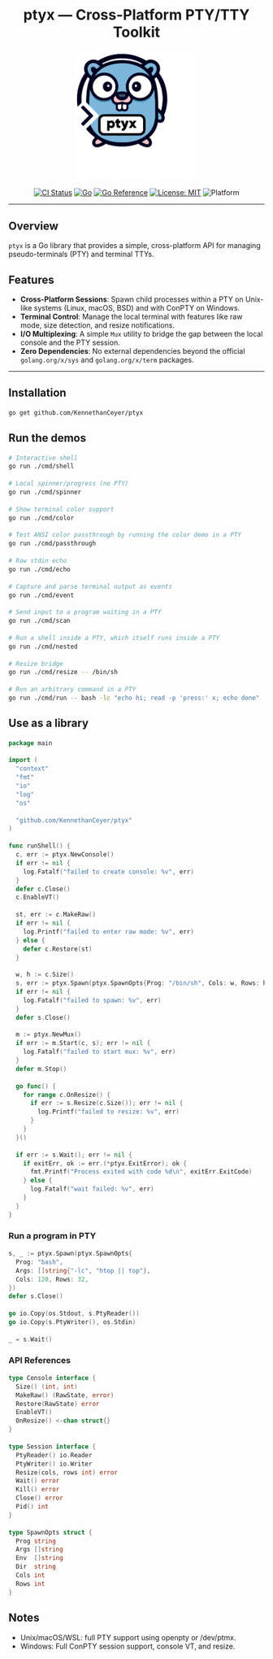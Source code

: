 <h1 align="center">ptyx — Cross-Platform PTY/TTY Toolkit</h1>

<p align="center">
  <img width="250" src="docs/logo.svg" alt="ptyx logo" />
<p>

<p align="center">
  <a href="https://github.com/KennethanCeyer/ptyx/actions/workflows/ci.yaml"><img alt="CI Status" src="https://github.com/KennethanCeyer/ptyx/actions/workflows/ci.yaml/badge.svg"></a>
  <a href="https://go.dev"><img alt="Go" src="https://img.shields.io/badge/Go-%3E=1.24-00ADD8?logo=go"></a>
  <a href="https://pkg.go.dev/github.com/KennethanCeyer/ptyx"><img alt="Go Reference" src="https://pkg.go.dev/badge/github.com/KennethanCeyer/ptyx.svg"></a>
  <a href="LICENSE"><img alt="License: MIT" src="https://img.shields.io/badge/License-MIT-yellow.svg"></a>
  <img alt="Platform" src="https://img.shields.io/badge/Platform-macOS%20|%20Linux%20|%20Windows-blue.svg">
</p>

---

## Overview

`ptyx` is a Go library that provides a simple, cross-platform API for managing pseudo-terminals (PTY) and terminal TTYs.

## Features

- **Cross-Platform Sessions**: Spawn child processes within a PTY on Unix-like systems (Linux, macOS, BSD) and with ConPTY on Windows.
- **Terminal Control**: Manage the local terminal with features like raw mode, size detection, and resize notifications.
- **I/O Multiplexing**: A simple `Mux` utility to bridge the gap between the local console and the PTY session.
- **Zero Dependencies**: No external dependencies beyond the official `golang.org/x/sys` and `golang.org/x/term` packages.

---

## Installation

```bash
go get github.com/KennethanCeyer/ptyx
```

## Run the demos

```bash
# Interactive shell
go run ./cmd/shell

# Local spinner/progress (no PTY)
go run ./cmd/spinner

# Show terminal color support
go run ./cmd/color

# Test ANSI color passthrough by running the color demo in a PTY
go run ./cmd/passthrough

# Raw stdin echo
go run ./cmd/echo

# Capture and parse terminal output as events
go run ./cmd/event

# Send input to a program waiting in a PTY
go run ./cmd/scan

# Run a shell inside a PTY, which itself runs inside a PTY
go run ./cmd/nested

# Resize bridge
go run ./cmd/resize -- /bin/sh

# Run an arbitrary command in a PTY
go run ./cmd/run -- bash -lc "echo hi; read -p 'press:' x; echo done"
```

## Use as a library

```go
package main

import (
  "context"
  "fmt"
  "io"
  "log"
  "os"

  "github.com/KennethanCeyer/ptyx"
)

func runShell() {
  c, err := ptyx.NewConsole()
  if err != nil {
    log.Fatalf("failed to create console: %v", err)
  }
  defer c.Close()
  c.EnableVT()

  st, err := c.MakeRaw()
  if err != nil {
    log.Printf("failed to enter raw mode: %v", err)
  } else {
    defer c.Restore(st)
  }

  w, h := c.Size()
  s, err := ptyx.Spawn(ptyx.SpawnOpts{Prog: "/bin/sh", Cols: w, Rows: h})
  if err != nil {
    log.Fatalf("failed to spawn: %v", err)
  }
  defer s.Close()

  m := ptyx.NewMux()
  if err := m.Start(c, s); err != nil {
    log.Fatalf("failed to start mux: %v", err)
  }
  defer m.Stop()

  go func() {
    for range c.OnResize() {
      if err := s.Resize(c.Size()); err != nil {
        log.Printf("failed to resize: %v", err)
      }
    }
  }()

  if err := s.Wait(); err != nil {
    if exitErr, ok := err.(*ptyx.ExitError); ok {
      fmt.Printf("Process exited with code %d\n", exitErr.ExitCode)
    } else {
      log.Fatalf("wait failed: %v", err)
    }
  }
}
```

### Run a program in PTY

```go
s, _ := ptyx.Spawn(ptyx.SpawnOpts{
  Prog: "bash",
  Args: []string{"-lc", "htop || top"},
  Cols: 120, Rows: 32,
})
defer s.Close()

go io.Copy(os.Stdout, s.PtyReader())
go io.Copy(s.PtyWriter(), os.Stdin)

_ = s.Wait()
```

### API References

```go
type Console interface {
  Size() (int, int)
  MakeRaw() (RawState, error)
  Restore(RawState) error
  EnableVT()
  OnResize() <-chan struct{}
}

type Session interface {
  PtyReader() io.Reader
  PtyWriter() io.Writer
  Resize(cols, rows int) error
  Wait() error
  Kill() error
  Close() error
  Pid() int
}

type SpawnOpts struct {
  Prog string
  Args []string
  Env  []string
  Dir  string
  Cols int
  Rows int
}
```

## Notes

- Unix/macOS/WSL: full PTY support using openpty or /dev/ptmx.
- Windows: Full ConPTY session support, console VT, and resize.
